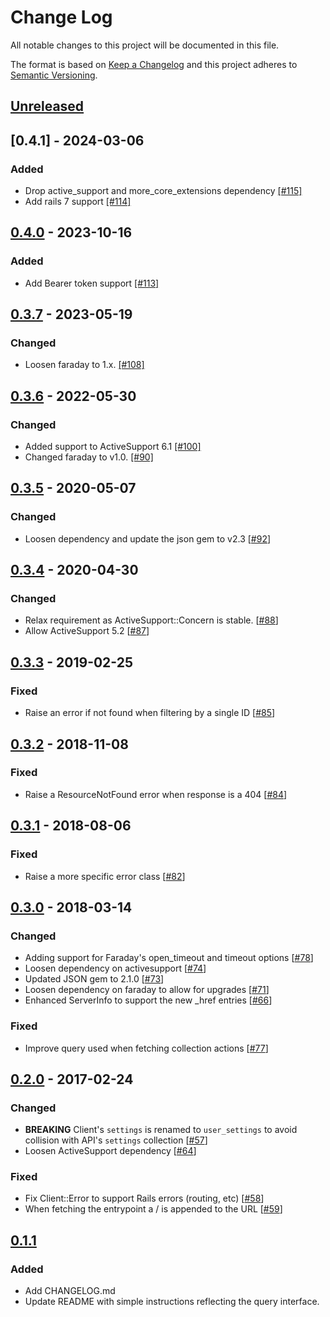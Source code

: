 # Change Log
All notable changes to this project will be documented in this file.

The format is based on [Keep a Changelog](http://keepachangelog.com/)
and this project adheres to [Semantic Versioning](http://semver.org/).

## [Unreleased]

## [0.4.1] - 2024-03-06
### Added
- Drop active_support and more_core_extensions dependency [[#115]](https://github.com/ManageIQ/manageiq-api-client/pull/115)
- Add rails 7 support [[#114]](https://github.com/ManageIQ/manageiq-api-client/pull/114)

## [0.4.0] - 2023-10-16
### Added
- Add Bearer token support [[#113]](https://github.com/ManageIQ/manageiq-api-client/pull/113)

## [0.3.7] - 2023-05-19
### Changed
- Loosen faraday to 1.x. [[#108]](https://github.com/ManageIQ/manageiq-api-client/pull/108)

## [0.3.6] - 2022-05-30
### Changed
- Added support to ActiveSupport 6.1 [[#100]](https://github.com/ManageIQ/manageiq-api-client/pull/100)
- Changed faraday to v1.0. [[#90]](https://github.com/ManageIQ/manageiq-api-client/pull/90)

## [0.3.5] - 2020-05-07
### Changed
- Loosen dependency and update the json gem to v2.3 [[#92](https://github.com/ManageIQ/manageiq-api-client/pull/92)]

## [0.3.4] - 2020-04-30
### Changed
- Relax requirement as ActiveSupport::Concern is stable. [[#88](https://github.com/ManageIQ/manageiq-api-client/pull/88)]
- Allow ActiveSupport 5.2 [[#87](https://github.com/ManageIQ/manageiq-api-client/pull/87)]

## [0.3.3] - 2019-02-25
### Fixed
- Raise an error if not found when filtering by a single ID [[#85](https://github.com/ManageIQ/manageiq-api-client/pull/85)]

## [0.3.2] - 2018-11-08
### Fixed
- Raise a ResourceNotFound error when response is a 404 [[#84](https://github.com/ManageIQ/manageiq-api-client/pull/84)]

## [0.3.1] - 2018-08-06
### Fixed
- Raise a more specific error class [[#82](https://github.com/ManageIQ/manageiq-api-client/pull/82)]

## [0.3.0] - 2018-03-14
### Changed
- Adding support for Faraday's open_timeout and timeout options [[#78](https://github.com/ManageIQ/manageiq-api-client/pull/78)]
- Loosen dependency on activesupport [[#74](https://github.com/ManageIQ/manageiq-api-client/pull/74)]
- Updated JSON gem to 2.1.0 [[#73](https://github.com/ManageIQ/manageiq-api-client/pull/73)]
- Loosen dependency on faraday to allow for upgrades [[#71](https://github.com/ManageIQ/manageiq-api-client/pull/71)]
- Enhanced ServerInfo to support the new \_href entries [[#66](https://github.com/ManageIQ/manageiq-api-client/pull/66)]

### Fixed
- Improve query used when fetching collection actions [[#77](https://github.com/ManageIQ/manageiq-api-client/pull/77)]

## [0.2.0] - 2017-02-24
### Changed
- **BREAKING** Client's `settings` is renamed to `user_settings` to avoid collision with API's `settings` collection [[#57](https://github.com/ManageIQ/manageiq-api-client/pull/57)]
- Loosen ActiveSupport dependency [[#64](https://github.com/ManageIQ/manageiq-api-client/pull/64)]

### Fixed
- Fix Client::Error to support Rails errors (routing, etc) [[#58](https://github.com/ManageIQ/manageiq-api-client/pull/58)]
- When fetching the entrypoint a / is appended to the URL [[#59](https://github.com/ManageIQ/manageiq-api-client/pull/59)]

## [0.1.1]
### Added
- Add CHANGELOG.md
- Update README with simple instructions reflecting the query interface.

[Unreleased]: https://github.com/ManageIQ/manageiq-api-client/compare/v0.4.0...HEAD
[0.4.0]: https://github.com/ManageIQ/manageiq-api-client/compare/v0.3.7...v0.4.0
[0.3.7]: https://github.com/ManageIQ/manageiq-api-client/compare/v0.3.6...v0.3.7
[0.3.6]: https://github.com/ManageIQ/manageiq-api-client/compare/v0.3.5...v0.3.6
[0.3.5]: https://github.com/ManageIQ/manageiq-api-client/compare/v0.3.4...v0.3.5
[0.3.4]: https://github.com/ManageIQ/manageiq-api-client/compare/v0.3.3...v0.3.4
[0.3.3]: https://github.com/ManageIQ/manageiq-api-client/compare/v0.3.2...v0.3.3
[0.3.2]: https://github.com/ManageIQ/manageiq-api-client/compare/v0.3.1...v0.3.2
[0.3.1]: https://github.com/ManageIQ/manageiq-api-client/compare/v0.3.0...v0.3.1
[0.3.0]: https://github.com/ManageIQ/manageiq-api-client/compare/v0.2.0...v0.3.0
[0.2.0]: https://github.com/ManageIQ/manageiq-api-client/compare/v0.1.1...v0.2.0
[0.1.1]: https://github.com/ManageIQ/manageiq-api-client/compare/v0.1.0...v0.1.1
